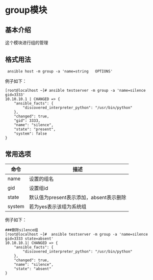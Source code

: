 # group模块

## 基本介绍

这个模块进行组的管理

## 格式用法

```shell
 ansible host -m group -a 'name=string   OPTIONS' 
```

例子如下：

```shell
[root@localhost ~]# ansible testserver -m group -a 'name=silence gid=3333'
10.10.10.1 | CHANGED => {
    "ansible_facts": {
        "discovered_interpreter_python": "/usr/bin/python"
    },
    "changed": true,
    "gid": 3333,
    "name": "silence",
    "state": "present",
    "system": false
}
```

## 常用选项

| 命令   | 描述                                    |
| ------ | --------------------------------------- |
| name   | 设置的组名                              |
| gid    | 设置组id                                |
| state  | 默认值为present表示添加，absent表示删除 |
| system | 若为yes表示该组为系统组                 |

例子如下：

```shell
###删除silence组
[root@localhost ~]#  ansible testserver -m group -a 'name=silence gid=3333 state=absent'
10.10.10.1| CHANGED => {
    "ansible_facts": {
        "discovered_interpreter_python": "/usr/bin/python"
    },
    "changed": true,
    "name": "silence",
    "state": "absent"
}
```